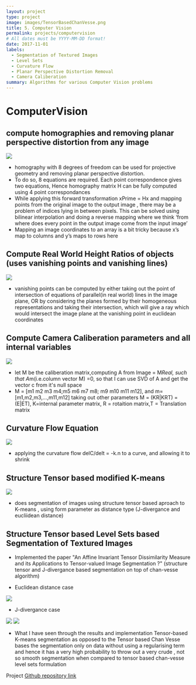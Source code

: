 ```yaml
---
layout: project
type: project
image: images/TensorBasedChanVesse.png
title: 5. Computer Vision
permalink: projects/computervision
# All dates must be YYYY-MM-DD format!
date: 2017-11-01
labels:
  - Segmentation of Textured Images
  - Level Sets 
  - Curvature Flow
  - Planar Perspective Distortion Removal
  - Camera Caliberation
summary: Algorithms for various Computer Vision problems
---
```



# ComputerVision


## compute homographies and removing planar perspective distortion from any image

<img class="ui image" src="../images/ppd.png">

* homography with 8 degrees of freedom can be used for projective geometry and removing planar
perspective distortion.
* To do so, 8 equations are required. Each point correspondence gives two equations, Hence
homography matrix H can be fully computed using 4 point correspondances
* While applying this forward transformation xPrime = Hx and mapping points from the original
image to the output image , there may be a problem of indices lying in between pixels. This can
be solved using bilinear interpolation and doing a reverse mapping where we think ‘from where
does every point in the output image come from the input image’
* Mapping an image coordinates to an array is a bit tricky because x’s map to columns and y’s
maps to rows here



## Compute Real World Height Ratios of objects (uses vanishing points and vanishing lines)

<img class="ui image" src="../images/height.png">

*  vanishing points can be computed by either taking out the point of intersection of equations of parallel(in real world) lines in the image plane, OR
by considering the planes formed by their homogeneous representations and taking their intersection, which will give a ray which would intersect the image plane at the vanishing point in euclidean coordinates



## Compute Camera Caliberation parameters and all internal variables

<img class="ui image" src="../images/cc.png">

* let M be the caliberation matrix,computing A from Image = M*Real, such that A*m(i.e.column vector M) =0, so that I can use SVD of A and get the vector c from it's null space
* M = [m1 m2 m3 m4;m5 m6 m7 m8; m9 m10 m11 m12], and m=[m1,m2,m3,...,m11,m12] taking out other parameters
M = (KR|KRT) = (E|ET), K=internal parameter matrix, R = rotaition matrix,T = Translation matrix



## Curvature Flow Equation 

<img class="ui image" src="../images/curveEvolution.png">

* applying the curvature flow delC/delt = -k.n to a curve, and allowing it to shrink



## Structure Tensor based modified K-means

<img class="ui image" src="../images/kmeans.png">

* does segmentation of images using structure tensor based aproach to K-means , using form parameter as distance type (J-divergance and eucliidean distance) 



## Structure Tensor based Level Sets based Segmentation of Textured Images

* Implemented the paper "An Affine Invariant Tensor Dissimilarity Measure and its Applications to Tensor-valued Image Segmentation ?" (structure tensor and J-divergance based segmentation on top of chan-vesse algorithm)

* Euclidean distance case
<img class="ui image" src="../images/TensorBasedChanVesse.png">

* J-divergance case
<img class="ui image" src="../images/cv1.png">
<img class="ui image" src="../images/cv2.png">

* What I have seen through the results and implementation
Tensor-based K-means segmentation as opposed to the Tensor based Chan Vesse bases the segmentation only on data without using a regularising term and hence it has a very high probability to throw out a very crude , not so smooth segmentation when compared to tensor based chan-vesse level sets formulation


Project [Github repository link](https://github.com/mlzepplin/ComputerVision)
